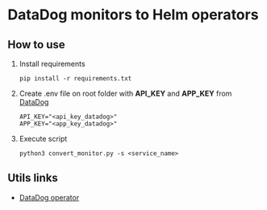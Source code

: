 # DataDog monitors to Helm operators

## How to use
1. Install requirements
   ```shell
   pip install -r requirements.txt
   ```

2. Create .env file on root folder with **API_KEY** and **APP_KEY** from [DataDog](https://docs.datadoghq.com/account_management/api-app-keys/)
   ```env
   API_KEY="<api_key_datadog>"
   APP_KEY="<app_key_datadog>"
   ```

3. Execute script
   ```shell
   python3 convert_monitor.py -s <service_name>
   ```

## Utils links
* [DataDog operator](https://github.com/DataDog/datadog-operator/blob/main/docs/datadog_monitor.md)